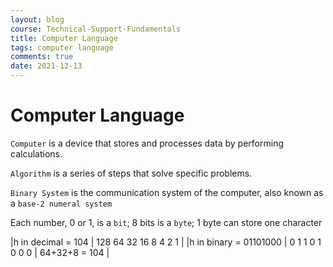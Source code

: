 ```yaml
---
layout: blog
course: Technical-Support-Fundamentals
title: Computer Language
tags: computer language
comments: true
date: 2021-12-13
---
```


# Computer Language

`Computer` is a device that stores and processes data by performing calculations. 

`Algorithm` is a series of steps that solve specific problems. 

`Binary System` is the communication system of the computer, also known as a `base-2 numeral system`

Each number, 0 or 1, is a `bit`; 8 bits is a `byte`; 1 byte can store one character

|h in decimal = 104        |    128  64  32  16  8   4   2   1   |
|h in binary = 01101000    |     0   1   1   0   1   0   0   0   |  64+32+8 = 104   |

